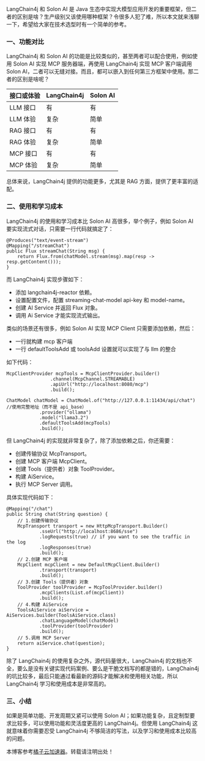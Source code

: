 LangChain4j 和 Solon AI 是 Java 生态中实现大模型应用开发的重要框架，但二者的区别是啥？生产级别又该使用哪种框架？令很多人犯了难，所以本文就来浅聊一下，希望给大家在技术选型时有一个简单的参考。

### 一、功能对比

LangChain4j 和 Solon AI 的功能是比较类似的，甚至两者可以配合使用，例如使用 Solon AI 实现 MCP 服务器端，再使用 LangChain4j 实现 MCP 客户端调用 Solon AI，二者可以无缝对接。而且，都可以嵌入到任何第三方框架中使用。那二者的区别是啥呢？

| 接口或体验 | LangChain4j | Solon AI |
| --- | --- | --- |
| LLM 接口 | 有 | 有 |
| LLM 体验 | 复杂 | 简单 |
| RAG 接口 | 有 | 有 |
| RAG 体验 | 复杂 | 简单 |
| MCP 接口 | 有 | 有 |
| MCP 体验 | 复杂 | 简单 |

总体来说，LangChain4j 提供的功能更多，尤其是 RAG 方面，提供了更丰富的适配。

### 二、使用和学习成本

LangChain4j 的使用和学习成本比 Solon AI 高很多，举个例子，例如 Solon AI 要实现流式对话，只需要一行代码就搞定了：

```
@Produces("text/event-stream")
@Mapping("/streamChat")
public Flux streamChat(String msg) {
    return Flux.from(chatModel.stream(msg).map(resp -> resp.getContent()));
}
```

而 LangChain4j 实现步骤如下：

* 添加 langchain4j-reactor 依赖。
* 设置配置文件，配置 streaming-chat-model api-key 和 model-name。
* 创建 AI Service 并返回 Flux 对象。
* 调用 Ai Service 才能实现流式输出。

类似的场景还有很多，例如 Solon AI 实现 MCP Client 只需要添加依赖，然后：

* 一行就构建 mcp 客户端
* 一行 defaultToolsAdd 或 toolsAdd 设置就可以实现了与 llm 的整合

如下代码：

```
McpClientProvider mcpTools = McpClientProvider.builder()
                .channel(McpChannel.STREAMABLE)
                .apiUrl("http://localhost:8080/mcp")
                .build();
                
ChatModel chatModel = ChatModel.of("http://127.0.0.1:11434/api/chat") //使用完整地址（而不是 api_base）
            .provider("ollama")
            .model("llama3.2")
            .defaultToolsAdd(mcpTools) 
            .build();
```

但 LangChain4j 的实现就非常复杂了，除了添加依赖之后，你还需要：

* 创建传输协议 McpTransport。
* 创建 MCP 客户端 McpClient。
* 创建 Tools（提供者）对象 ToolProvider。
* 构建 AiService。
* 执行 MCP Server 调用。

具体实现代码如下：

```
@Mapping("/chat")
public String chat(String question) {
    // 1.创建传输协议
    McpTransport transport = new HttpMcpTransport.Builder()
            .sseUrl("http://localhost:8686/sse")
            .logRequests(true) // if you want to see the traffic in the log
            .logResponses(true)
            .build();
    // 2.创建 MCP 客户端
    McpClient mcpClient = new DefaultMcpClient.Builder()
            .transport(transport)
            .build();
    // 3.创建 Tools（提供者）对象
    ToolProvider toolProvider = McpToolProvider.builder()
            .mcpClients(List.of(mcpClient))
            .build();
    // 4.构建 AiService
    ToolsAiService aiService = AiServices.builder(ToolsAiService.class)
            .chatLanguageModel(chatModel)
            .toolProvider(toolProvider)
            .build();
    // 5.调用 MCP Server
    return aiService.chat(question);
}
```

除了 LangChain4j 的使用复杂之外，源代码量很大，LangChain4j 的文档也不全，要么是没有关键实现代码案例、要么是干脆文档写的都是错的，LangChain4j 的坑比较多，最后只能通过看最新的源码才能解决和使用相关功能，所以 LangChain4j 学习和使用成本是非常高的。

### 三、小结

如果是简单功能、开发周期又紧可以使用 Solon AI；如果功能复杂，且定制型要求比较多，可以使用功能和灵活度更高的 LangChain4j。但使用 LangChain4j 这就意味着你需要忍受 LangChain4j 不够简洁的写法，以及学习和使用成本比较高的问题。

本博客参考[橘子云加速器](https://za79.com)。转载请注明出处！
